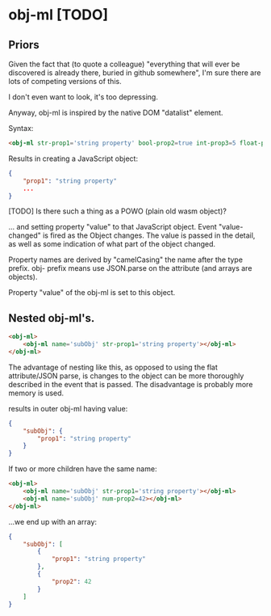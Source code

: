 # obj-ml [TODO]

## Priors

Given the fact that (to quote a colleague) "everything that will ever be discovered is already there, buried in github somewhere", I'm sure there are lots of competing versions of this.

I don't even want to look, it's too depressing.

Anyway, obj-ml is inspired by the native DOM "datalist" element.

Syntax:

```html
<obj-ml str-prop1='string property' bool-prop2=true int-prop3=5 float-prop4=2.7 date-prop5="May 24, 2021" obj-prop6='{"mySubSubObj":"hello"}'></obj-ml>
```

Results in creating a JavaScript object:

```JSON
{
    "prop1": "string property"
    ...
}
```

[TODO]  Is there such a thing as a POWO (plain old wasm object)?

... and setting property "value" to that JavaScript object.  Event "value-changed" is fired as the Object changes.  The value is passed in the detail, as well as some indication of what part of the object changed.

Property names are derived by "camelCasing" the name after the type prefix.  obj- prefix means use JSON.parse on the attribute (and arrays are objects).

Property "value" of the obj-ml is set to this object.

## Nested obj-ml's.

```html
<obj-ml>
    <obj-ml name='subObj' str-prop1='string property'></obj-ml>
</obj-ml>
```

The advantage of nesting like this, as opposed to using the flat attribute/JSON parse, is changes to the object can be more thoroughly described in the event that is passed.  The disadvantage is probably more memory is used.

results in outer obj-ml having value:

```JSON
{
    "subObj": {
        "prop1": "string property"
    }
}
```

If two or more children have the same name:

```html
<obj-ml>
    <obj-ml name='subObj' str-prop1='string property'></obj-ml>
    <obj-ml name='subObj' num-prop2=42></obj-ml>
</obj-ml>
```

...we end up with an array:

```JSON
{
    "subObj": [
        {
            "prop1": "string property"
        },
        {
            "prop2": 42
        }
    ]
}
```